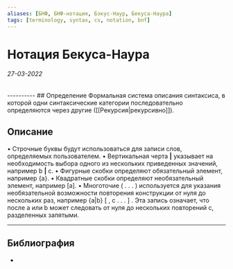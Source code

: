 ```yaml
---
aliases: [БНФ, БНФ-нотация, Бэкус-Наур, Бекуса-Наура]
tags: [terminology, syntax, cs, notation, bnf]
---
```

# Нотация Бекуса-Наура
<h6>27-03-2022</h6>
----------
## Определение
Формальная система описания синтаксиса, в которой одни синтаксические категории последовательно определяются через другие ([[Рекурсия|рекурсивно]]).

## Описание
• Строчные буквы будут использоваться для записи слов, определяемых
пользователем.
• Вертикальная черта **|**  указывает на необходимость выбора одного из нескольких приведенных значений, например  b **|** с.
• Фигурные скобки определяют обязательный элемент, например {а}.
• Квадратные скобки определяют необязательный элемент, например \[а\].
• Многоточие ( . . . ) используется для указания необязательной возможности повторения конструкции от нуля до нескольких раз,
например {а|b} \[ , с . . . \] . Эта запись означает, что после а или b может следовать от нуля до нескольких повторений с, разделенных запятыми.

---
## Библиография
- 
